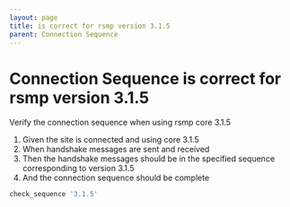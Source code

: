 ```yaml
---
layout: page
title: is correct for rsmp version 3.1.5
parent: Connection Sequence
---
```


# Connection Sequence is correct for rsmp version 3.1.5

Verify the connection sequence when using rsmp core 3.1.5

1. Given the site is connected and using core 3.1.5
2. When handshake messages are sent and received
3. Then the handshake messages should be in the specified sequence corresponding to version 3.1.5
4. And the connection sequence should be complete

```ruby
check_sequence '3.1.5'
```

